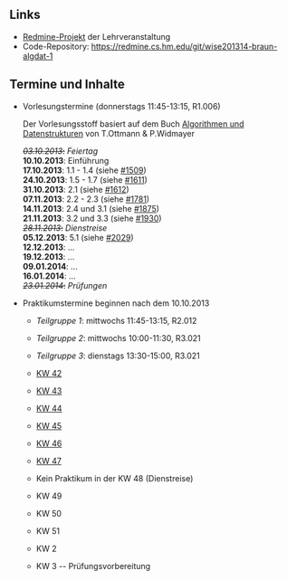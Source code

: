## Links

-   [Redmine-Projekt](https://redmine.cs.hm.edu/projects/wise201314-braun-algdat-1) der Lehrveranstaltung
-   Code-Repository: <https://redmine.cs.hm.edu/git/wise201314-braun-algdat-1>

## Termine und Inhalte

-   Vorlesungstermine (donnerstags 11:45-13:15, R1.006)

    Der Vorlesungsstoff basiert auf dem Buch [Algorithmen und Datenstrukturen](http://link.springer.com/book/10.1007/978-3-8274-2804-2/page/1) von T.Ottmann & P.Widmayer

    <s>*03.10.2013*:</s> *Feiertag*  
    **10.10.2013**: Einführung  
    **17.10.2013**: 1.1 - 1.4 (siehe [#1509](https://redmine.cs.hm.edu/issues/1509))  
    **24.10.2013**: 1.5 - 1.7 (siehe [#1611](https://redmine.cs.hm.edu/issues/1611))  
    **31.10.2013**: 2.1 (siehe [#1612](https://redmine.cs.hm.edu/issues/1612))  
    **07.11.2013**: 2.2 - 2.3 (siehe [#1781](https://redmine.cs.hm.edu/issues/1781))  
    **14.11.2013**: 2.4 und 3.1 (siehe [#1875](https://redmine.cs.hm.edu/issues/1875))  
    **21.11.2013**: 3.2 und 3.3 (siehe [#1930](https://redmine.cs.hm.edu/issues/1930))  
    <s>*28.11.2013*:</s> *Dienstreise*  
    **05.12.2013**: 5.1 (siehe [#2029](https://redmine.cs.hm.edu/issues/2029))  
    **12.12.2013**: ...  
    **19.12.2013**: ...  
    **09.01.2014**: ...  
    **16.01.2014**: ...  
    <s>*23.01.2014*:</s> *Prüfungen*
    
-   Praktikumstermine beginnen nach dem 10.10.2013

    -   *Teilgruppe 1*: mittwochs 11:45-13:15, R2.012
    -   *Teilgruppe 2*: mittwochs 10:00-11:30, R3.021
    -   *Teilgruppe 3*: dienstags 13:30-15:00, R3.021

    -   [KW 42](https://redmine.cs.hm.edu/issues/1619)
    -   [KW 43](https://redmine.cs.hm.edu/issues/1618)
    -   [KW 44](https://redmine.cs.hm.edu/issues/1620)
    -   [KW 45](https://redmine.cs.hm.edu/issues/1877)
    -   [KW 46](https://redmine.cs.hm.edu/issues/1915)
    -   [KW 47](https://redmine.cs.hm.edu/issues/1974)
    -   Kein Praktikum in der KW 48 (Dienstreise)
    -   KW 49
    -   KW 50
    -   KW 51
    -   KW 2
    -   KW 3 -- Prüfungsvorbereitung

